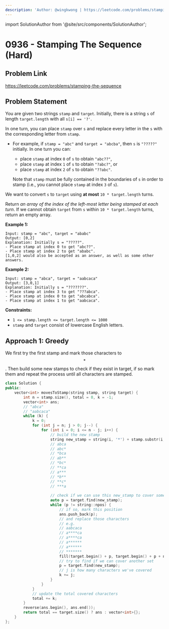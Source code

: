 ```yaml
---
description: 'Author: @wingkwong | https://leetcode.com/problems/stamping-the-sequence/'
---
```


import SolutionAuthor from '@site/src/components/SolutionAuthor';

# 0936 - Stamping The Sequence (Hard)

## Problem Link

https://leetcode.com/problems/stamping-the-sequence

## Problem Statement

You are given two strings `stamp` and `target`. Initially, there is a string `s` of length `target.length` with all `s[i] == '?'`.

In one turn, you can place `stamp` over `s` and replace every letter in the `s` with the corresponding letter from `stamp`.

*   For example, if `stamp = "abc"` and `target = "abcba"`, then `s` is `"?????"` initially. In one turn you can:

    * place `stamp` at index `0` of `s` to obtain `"abc??"`,
    * place `stamp` at index `1` of `s` to obtain `"?abc?"`, or
    * place `stamp` at index `2` of `s` to obtain `"??abc"`.

    Note that `stamp` must be fully contained in the boundaries of `s` in order to stamp (i.e., you cannot place `stamp` at index `3` of `s`).

We want to convert `s` to `target` using **at most** `10 * target.length` turns.

Return _an array of the index of the left-most letter being stamped at each turn_. If we cannot obtain `target` from `s` within `10 * target.length` turns, return an empty array.



**Example 1:**

```
Input: stamp = "abc", target = "ababc"
Output: [0,2]
Explanation: Initially s = "?????".
- Place stamp at index 0 to get "abc??".
- Place stamp at index 2 to get "ababc".
[1,0,2] would also be accepted as an answer, as well as some other answers.
```

**Example 2:**

```
Input: stamp = "abca", target = "aabcaca"
Output: [3,0,1]
Explanation: Initially s = "???????".
- Place stamp at index 3 to get "???abca".
- Place stamp at index 0 to get "abcabca".
- Place stamp at index 1 to get "aabcaca".
```

**Constraints:**

* `1 <= stamp.length <= target.length <= 1000`
* `stamp` and `target` consist of lowercase English letters.

## Approach 1: Greedy

We first try the first stamp and mark those characters to$$*$$. Then build some new stamps to check if they exist in target, if so mark them and repeat the process until all characters are stamped.

<SolutionAuthor name="@wingkwong"/>

```cpp
class Solution {
public:
    vector<int> movesToStamp(string stamp, string target) {
        int n = stamp.size(), total = 0, k = -1;
        vector<int> ans;
        // "abca"
        // "aabcaca"
        while (k) {
            k = 0;
            for (int j = n; j > 0; j--) {
                for (int i = 0; i <= n - j; i++) {
                    // build the new stamp
                    string new_stamp = string(i, '*') + stamp.substr(i, j) + string(n - j - i, '*');
                    // abca
                    // abc*
                    // *bca
                    // ab**
                    // *bc*
                    // **ca
                    // a***
                    // *b**
                    // **c*
                    // ***a
                    
                    // check if we can use this new_stamp to cover some characters
                    auto p = target.find(new_stamp);
                    while (p != string::npos) {
                        // if so, mark this position
                        ans.push_back(p);
                        // and replace those characters
                        // e.g.
                        // aabcaca
                        // a****ca
                        // a****ca
                        // a******
                        // a******
                        // *******
                        fill(target.begin() + p, target.begin() + p + n, '*');
                        // try to find if we can cover another set
                        p = target.find(new_stamp);
                        // j is how many characters we've covered
                        k += j;
                    }
                }
            }
            // update the total covered characters
            total += k;
        }
        reverse(ans.begin(), ans.end());
        return total == target.size() ? ans : vector<int>{};
    }
};
```
